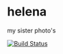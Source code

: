 # helena
my sister photo's

[![Build Status](https://travis-ci.org/Samael500/helena.svg)](http://elenaskorokhod.ru)
